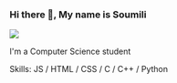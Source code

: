 ### Hi there 👋, My name is Soumili
![](https://wallpaperforu.com/wp-content/uploads/2021/03/Wallpaper-Lofi-Anime-Anime-Girls-Studio-Ghibli-Whisper-Of-Th46-346x230.jpg)

I'm a Computer Science student

Skills: JS / HTML / CSS / C / C++ / Python







